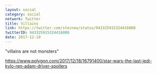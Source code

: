 ```yaml
---
layout: social
category: social
network: Twitter
title: Villains
link: https://twitter.com/steinea/status/943325915324416000
twitterID: 943325915324416000
date: 2017-12-19
---
```


"villains are not monsters"

<https://www.polygon.com/2017/12/18/16791400/star-wars-the-last-jedi-kylo-ren-adam-driver-spoilers>
